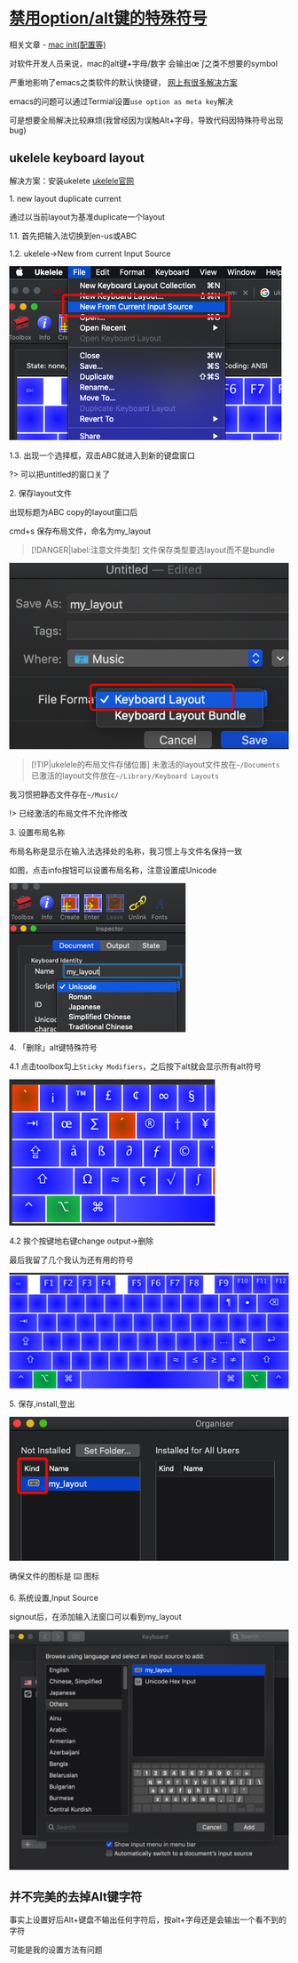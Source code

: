 # [禁用option/alt键的特殊符号](/2019/11_2/ukelele/disable_alt_symbol_ukelele)

相关文章 - [mac init(配置等)](2019/10/mac-init)

对软件开发人员来说，mac的alt键+字母/数字 会输出œ´∫之类不想要的symbol

严重地影响了emacs之类软件的默认快捷键，
[网上有很多解决方案](https://stackoverflow.com/questions/11876485/how-to-disable-typing-special-characters-when-pressing-option-key-in-mac-os-x)

emacs的问题可以通过Termial设置`use option as meta key`解决

可是想要全局解决比较麻烦(我曾经因为误触Alt+字母，导致代码因特殊符号出现bug)

## ukelele keyboard layout

解决方案：安装ukelete
[ukelele官网](http://software.sil.org/ukelele)

<i class="fa fa-hashtag mytitle"></i> 1. new layout duplicate current

通过以当前layout为基准duplicate一个layout

1.1. 首先把输入法切换到en-us或ABC

1.2. ukelele->New from current Input Source

![01_new_layout_current_duplicate](01_new_layout_current_duplicate.png "01_new_layout_current_duplicate")

1.3. 出现一个选择框，双击ABC就进入到新的键盘窗口

?> 可以把untitled的窗口关了

<i class="fa fa-hashtag mytitle"></i> 2. 保存layout文件

出现标题为ABC copy的layout窗口后

cmd+s 保存布局文件，命名为my_layout

> [!DANGER|label:注意文件类型]
> 文件保存类型要选layout而不是bundle

![02_save_filetype](02_save_filetype.png "02_save_filetype")

> [!TIP|ukelele的布局文件存储位置]
> 未激活的layout文件放在`~/Documents`<br>
> 已激活的layout文件放在`~/Library/Keyboard Layouts`

我习惯把静态文件存在`~/Music/`

!> 已经激活的布局文件不允许修改

<i class="fa fa-hashtag mytitle"></i> 3. 设置布局名称

布局名称是显示在输入法选择处的名称，我习惯上与文件名保持一致

如图，点击info按钮可以设置布局名称，注意设置成Unicode

![03_layout_name](03_layout_name.png "03_layout_name")

<i class="fa fa-hashtag mytitle"></i> 4. 「删除」alt键特殊符号

4.1 点击toolbox勾上`Sticky Modifiers`，之后按下alt就会显示所有alt符号

![04_alt_symbol](04_alt_symbol.png "04_alt_symbol")

4.2 挨个按键地右键change output->删除

最后我留了几个我认为还有用的符号

![04_my_layout](04_my_layout.png "04_my_layout")

<i class="fa fa-hashtag mytitle"></i> 5. 保存,install,登出

![05_install](05_install.png "05_install")

确保文件的图标是 ⌨️ 图标

<i class="fa fa-hashtag mytitle"></i> 6. 系统设置,Input Source

signout后，在添加输入法窗口可以看到my_layout

![06_add_input_source](06_add_input_source.png "06_add_input_source")

## 并不完美的去掉Alt键字符

事实上设置好后Alt+键盘不输出任何字符后，按alt+字母还是会输出一个看不到的字符

可能是我的设置方法有问题
